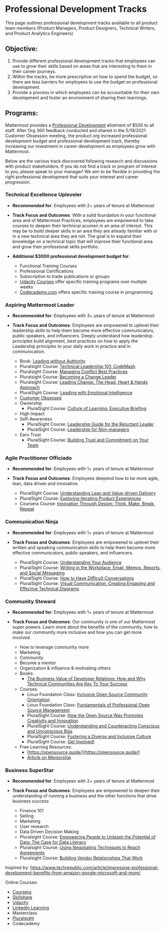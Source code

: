 # Professional Development Tracks

This page outlines professional development tracks available to all product team members (Product Managers, Product Designers, Technical Writers, and Product Analytics Engineers)

## Objective: 

1. Provide different professional development tracks that employees can use to grow their skills based on areas that are interesting to them in their career journeys. 
2. Within the tracks, be more prescriptive on how to spend the budget, so there are less barriers for employees to use the budget on professional development.
3. Provide a process in which employees can be accountable for their own development and foster an environment of sharing their learnings. 

## Programs: 

Mattermost provides a [Professional Development](https://handbook.mattermost.com/operations/finance/staff-member-expenses/how-to-spend-company-money#other-expenses) allotment of $500 to all staff. After Org 360 feedback conducted and shared in the 5/19/2021 Customer Obsession meeting, the product org increased professional development budget and professional development track, thereby increasing our investment in career development as employees grow with Mattermost. 

Below are the various track discovered following research and discussions with product stakeholders. If you do not find a track or program of interest to you, please speak to your manager! We aim to be flexible in providing the right professional development that suits your interest and career progression.

### Technical Excellence Upleveler

- **Recommended for**: Employees with 2+ years of tenure at Mattermost
- **Track Focus and Outcomes**: With a solid foundation in your functional area and of Mattermost Practices, employees are empowered to take courses to deepen their technical acumen in an area of interest.  This may be to build deeper skills in an area they are already familiar with or in a new technical area they are not.  The goal is to expand their knowledge on a technical topic that will improve their functional area and grow their professional skills portfolio. 
- **Additional $3000 professional development budget for**: 

   - Functional Training Courses
   - Professional Certifications
   - Subscription to trade publications or groups
   - [Udacity Courses](https://www.udacity.com/courses/all) offer specific training programs over multiple weeks
   - [Codecademy.com](https://www.codecademy.com/catalog/all) offers specific training course in programming

### Aspiring Mattermost Leader

- **Recommended for**: Employees with 3+ years of tenure at Mattermost
- **Track Focus and Outcomes**: Employees are empowered to uplevel their leadership skills to help them become more effective communicators, public speakers, and influencers. Deeply understand how leadership principles build alignment, best practices on how to apply the Leadership principles to your daily work in practice and in communication.

   - Book: [Leading without Authority](https://www.amazon.com/Leading-Without-Authority-Co-Elevation-Collaboration/dp/0525575669/ref=tmm_hrd_swatch_0?_encoding=UTF8&qid=&sr=&asin=0525575669&revisionId=&format=4&depth=2)
   - Pluralsight Course: [Technical Leadership 101: CodeMash](https://www.pluralsight.com/courses/codemash-session-32)
   - Pluralsight Course: [Managing Conflict Best Practices](https://www.pluralsight.com/courses/managing-conflict-best-practices)
   - Pluralsight Course: [Becoming a Change Leader](https://www.pluralsight.com/courses/becoming-change-leader)
   - Pluralsight Course: [Leading Change: The Head, Heart & Hands Approach](https://www.pluralsight.com/courses/head-heart-hands-approach)
   - PluralSight Course: [Leading with Emotional Intelligence](https://www.pluralsight.com/courses/leading-emotional-intelligence)
   - [Customer Obsessed](https://www.amazon.com/Customer-Obsessed-Delivering-Exceptional-Experiences/dp/1119326036/ref=tmm_hrd_swatch_0?_encoding=UTF8&qid=&sr=)
   - Ownership
      - PluralSight Course: [Culture of Learning: Executive Briefing](https://www.pluralsight.com/courses/culture-of-learning-executive-briefing)
   - High Impact
   - Self-Awareness
      - PluralSight Course: [Leadership Guide for the Reluctant Leader](https://www.pluralsight.com/courses/that-conference-2019-session-49)
      - PluralSight Course: [Leadership for Non-managers](https://www.pluralsight.com/courses/leadership-for-non-managers)
   - Earn Trust
      - PluralSight Course: [Building Trust and Commitment on Your Team](https://www.pluralsight.com/courses/building-trust-commitment-your-team)

### Agile Practitioner Officiado

- **Recommended for**: Employees with 1+ years of tenure at Mattermost
- **Track Focus and Outcomes**: Employees deepend how to be more agile, lean, data driven and innovative. 

   - PluralSight Course: [Understanding Lean and Value-driven Delivery](https://www.pluralsight.com/courses/understanding-lean-value-driven-delivery)
   - PluralSight Course: [Exploring Iterating Product Experiences](https://www.pluralsight.com/courses/exploring-iterating-product-experiences)
   - Coursera Course: [Innovation Through Design: Think, Make, Break, Repeat](https://www.coursera.org/learn/innovation-through-design#syllabus)

### Communication Ninja

- **Recommended for**: Employees with 1+ years of tenure at Mattermost
- **Track Focus and Outcomes**: Employees are empowered to uplevel their written and speaking communication skills to help them become more effective communicators, public speakers, and influencers. 

   - PluralSight Course: [Understanding Your Audience](https://www.pluralsight.com/courses/understanding-audience)
   - PluralSight Course: [Writing in the Workplace: Email, Memos, Reports, and Social Messaging](https://www.pluralsight.com/courses/writing-workplace-email-memos-reports-social)
   - PluralSight Course: [How to Have Difficult Conversations](https://www.pluralsight.com/courses/have-difficult-conversations)
   - PluralSight Course: [Visual Communication: Creating Engaging and Effective Technical Diagrams](https://www.pluralsight.com/courses/visual-communication-technical-diagrams)

### Community Steward

- **Recommended for**: Employees with 1+ years of tenure at Mattermost
- **Track Focus and Outcomes**: Our community is one of our Mattermost super powers.  Learn more about the benefits of the community, how to make our community more inclusive and how you can get more involved.  

   - How to leverage community more
   - Marketing
   - Community
   - Become a mentor
   - Organization & influence & motivating others
   - Books: 
      - [The Business Value of Developer Relations: How and Why Technical Communities Are Key To Your Success](https://www.amazon.com/Business-Value-Developer-Relations-Communities/dp/1484237471)
   - Courses: 
      - Linux Foundation Class: [Inclusive Open Source Community Orientation](https://training.linuxfoundation.org/training/inclusive-open-source-community-orientation-lfc102/)
      - Linux Foundation Class: [Fundamentals of Professional Open Source Management](https://training.linuxfoundation.org/training/fundamentals-of-professional-open-source-management-lfc110/)
      - PluralSight Course: [How the Open Source Way Promotes Creativity and Innovation](https://www.pluralsight.com/courses/pluralsight-live-2020-open-source-way)
      - PluralSight Course: [Understanding and Counteracting Conscious and Unconscious Bias](https://www.pluralsight.com/courses/understanding-counteracting-bias)
      - PluralSight Course: [Fostering a Diverse and Inclusive Culture](https://www.pluralsight.com/courses/fostering-diverse-inclusive-culture)
      - PluralSight Course: [Get Involved!](https://www.pluralsight.com/courses/get-involved)
   - Free Learning Resources: 
      - [https://opensource.guide/](https://opensource.guide/)
      - [Article on Mentorship](https://www.pluralsight.com/blog/teams/mentor-manager-approach-employee-motivation)

### Business SuperStar

- **Recommended for**: Employees with 2+ years of tenure at Mattermost
- **Track Focus and Outcomes**: Employees are empowered to deepen their understanding of running a business and the other functions that drive business success

   - Finance 101
   - Selling
   - Marketing
   - User research
   - Data Driven Decision Making
   - Pluralsight Course: [Empowering People to Unleash the Potential of Data: The Case for Data Literacy](https://www.pluralsight.com/courses/big-data-ldn-2020-data-literacy)
   - Pluralsight Course: [Using Negotiating Techniques to Reach Agreements](https://www.pluralsight.com/courses/using-negotiating-techniques-reach-agreements)
   - Pluralsight Course: [Building Vendor Relationships That Work](https://www.pluralsight.com/courses/building-vendor-relationships)

Inspired by: https://www.techrepublic.com/article/impressive-professional-development-benefits-from-amazon-google-microsoft-and-more/ 
 
Online Courses: 
   - [Coursera](https://www.coursera.org/)
   - [Skillshare](https://www.skillshare.com/)
   - [Udacity](https://www.udacity.com/)
   - [LinkedIn Learning](https://www.linkedin.com/learning/me?setupTimeGoal=false&showCongrats=false)
   - Masterclass
   - [Pluralsight](https://www.pluralsight.com/)
   - Codecademy
